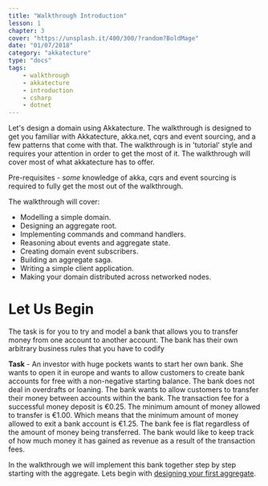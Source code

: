 ```yaml
---
title: "Walkthrough Introduction"
lesson: 1
chapter: 3
cover: "https://unsplash.it/400/300/?random?BoldMage"
date: "01/07/2018"
category: "akkatecture"
type: "docs"
tags:
    - walkthrough
    - akkatecture
    - introduction
    - csharp
    - dotnet
---
```

Let's design a domain using Akkatecture. The walkthrough is designed to get you familiar with Akkatecture, akka.net, cqrs and event sourcing, and a few patterns that come with that. The walkthrough is in 'tutorial' style and requires your attention in order to get the most of it. The walkthrough will cover most of what akkatecture has to offer. 

Pre-requisites - *some* knowledge of akka, cqrs and event sourcing is required to fully get the most out of the walkthrough.

The walkthrough will cover:

- Modelling a simple domain.
- Designing an aggregate root.
- Implementing commands and command handlers.
- Reasoning about events and aggregate state.
- Creating domain event subscribers.
- Building an aggregate saga.
- Writing a simple client application.
- Making your domain distributed across networked nodes.


# Let Us Begin
The task is for you to try and model a bank that allows you to transfer money from one account to another account. The bank has their own arbitrary business rules that you have to codify

**Task** - An investor with huge pockets wants to start her own bank. She wants to open it in europe and wants to allow customers to create bank accounts for free with a non-negative starting balance. The bank does not deal in overdrafts or loaning. The bank wants to allow customers to transfer their money between accounts within the bank. The transaction fee for a successful money deposit is €0.25. The minimum amount of money allowed to transfer is €1.00. Which means that the minimum amount of money allowed to exit a bank account is €1.25. The bank fee is flat regardless of the amount of money being transferred. The bank would like to keep track of how much money it has gained as revenue as a result of the transaction fees.

In the walkthrough we will implement this bank together step by step starting with the aggregate. Lets begin with [designing your first aggregate](/docs/your-first-aggregate).
